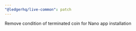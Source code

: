 ```yaml
---
"@ledgerhq/live-common": patch
---
```


Remove condition of terminated coin for Nano app installation
